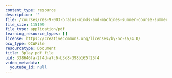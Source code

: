 ```yaml
---
content_type: resource
description: ''
file: /courses/res-9-003-brains-minds-and-machines-summer-course-summer-2015/338646fa2f4da7c6b3d8398b165f25f4_NRygklHAoEw.pdf
file_size: 115199
file_type: application/pdf
learning_resource_types: []
license: https://creativecommons.org/licenses/by-nc-sa/4.0/
ocw_type: OCWFile
resourcetype: Document
title: 3play pdf file
uid: 338646fa-2f4d-a7c6-b3d8-398b165f25f4
video_metadata:
  youtube_id: null
---
```

